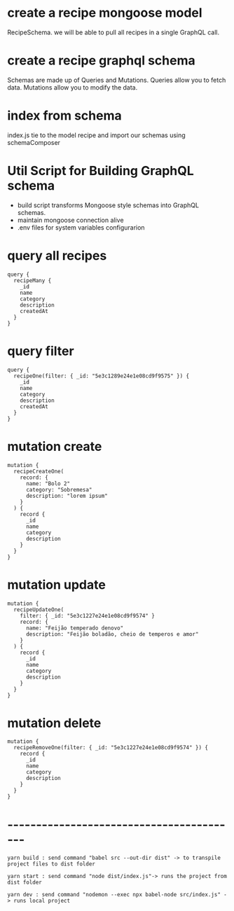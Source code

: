 # create a recipe mongoose model
RecipeSchema. we will be able to pull all recipes in a single GraphQL call.

# create a recipe graphql schema
Schemas are made up of Queries and Mutations.
Queries allow you to fetch data.
Mutations allow you to modify the data.

# index from schema
index.js tie to the model recipe and import our schemas using schemaComposer

# Util Script for Building GraphQL schema
* build script transforms Mongoose style schemas into GraphQL schemas.
* maintain mongoose connection alive
* .env files for system variables configurarion




# query all recipes
```
query {
  recipeMany {
    _id
    name
    category
    description
    createdAt
  }
}
```
# query filter
```
query {
  recipeOne(filter: { _id: "5e3c1289e24e1e08cd9f9575" }) {
    _id
    name
    category
    description
    createdAt
  }
}
```
# mutation create
```
mutation {
  recipeCreateOne(
    record: {
      name: "Bolo 2"
      category: "Sobremesa"
      description: "lorem ipsum"
    }
  ) {
    record {
      _id
      name
      category
      description
    }
  }
}
```
# mutation update
```
mutation {
  recipeUpdateOne(
    filter: { _id: "5e3c1227e24e1e08cd9f9574" }
    record: {
      name: "Feijão temperado denovo"
      description: "Feijão boladão, cheio de temperos e amor"
    }
  ) {
    record {
      _id
      name
      category
      description
    }
  }
}
```

# mutation delete
```
mutation {
  recipeRemoveOne(filter: { _id: "5e3c1227e24e1e08cd9f9574" }) {
    record {
      _id
      name
      category
      description
    }
  }
}
```

# -----------------------------------------

```yarn build : send command "babel src --out-dir dist" -> to transpile project files to dist folder```

```yarn start : send command "node dist/index.js"-> runs the project from dist folder```

```yarn dev : send command "nodemon --exec npx babel-node src/index.js" -> runs local project ```